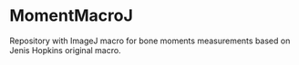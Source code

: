 # MomentMacroJ
Repository with ImageJ macro for bone moments measurements based on Jenis Hopkins original macro.
